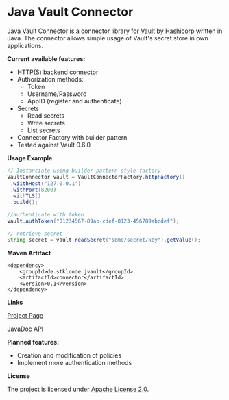 Java Vault Connector
=========
Java Vault Connector is a connector library for [Vault](https://www.vaultproject.io) by [Hashicorp](https://www.hashicorp.com) written in Java. The connector allows simple usage of Vault's secret store in own applications.

**Current available features:**

* HTTP(S) backend connector
* Authorization methods:
    * Token
    * Username/Password
    * AppID (register and authenticate)
* Secrets
    * Read secrets
    * Write secrets
    * List secrets
* Connector Factory with builder pattern
* Tested against Vault 0.6.0

**Usage Example**

```java
// Instanciate using builder pattern style factory
VaultConnector vault = VaultConnectorFactory.httpFactory()
 .wiithHost("127.0.0.1")
 .withPort(8200)
 .withTLS()
 .build();

//authenticate with token
vault.authToken("01234567-89ab-cdef-0123-456789abcdef");

// retrieve secret
String secret = vault.readSecret("some/secret/key").getValue();
```

**Maven Artifact**
```
<dependency>
    <groupId>de.stklcode.jvault</groupId>
    <artifactId>connector</artifactId>
    <version>0.1</version>
</dependency>
```

**Links**

[Project Page](http://jvault.stklcode.de)

[JavaDoc API](http://jvault.stklcode.de/apidocs/)

**Planned features:**

* Creation and modification of policies
* Implement more authentication methods

**License**

The project is licensed under [Apache License 2.0](http://www.apache.org/licenses/LICENSE-2.0).
